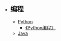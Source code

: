 - ## 编程
    - [Python](<Python.md>)
        - [《Python编程》](<《Python编程》.md>)
    - [Java](<Java.md>)
